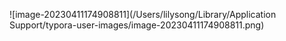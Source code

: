 ![image-20230411174908811](/Users/lilysong/Library/Application Support/typora-user-images/image-20230411174908811.png)

